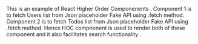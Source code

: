 This is an example of React Higher Order Componenents . 
Component 1 is to fetch Users list from Json placeholder Fake API using .fetch method.
Component 2 is to fetch Todos list from Json placeholder Fake API using .fetch method.
Hence HOC compnonent is used to render both of these component and it also facilitates search functionality .

